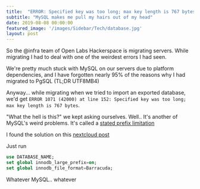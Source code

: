 ```yaml
---
title:  "ERROR: Specified key was too long; max key length is 767 bytes"
subtitle: "MySQL makes me pull my hairs out of my head"
date: 2019-08-08 00:00:00
featured_image: '/images/Sidebar/Tech/database.jpg'
layout: post
---
```


So the @infra team of Open Labs Hackerspace is migrating servers. While migrating I had to deal with one of the weirdest errors I had seen.

We're pretty much stuck with MySQL on our servers due to platform dependencies, and I have forgotten nearly 95% of the reasons why I had migrated to PgSQL (TL;DR UTF8MB4)

Anyway... while migrating when we tried to import an exported database, we'd get `ERROR 1071 (42000) at line 152: Specified key was too long; max key length is 767 bytes`.

 "What the hell is this?" we kept asking ourselves. Well.. It's another of MySQL's weird problems. It's called a [stated prefix limitation](https://dev.mysql.com/doc/refman/5.1/en/create-index.html)

 I found the solution on this [nextcloud post](https://help.nextcloud.com/t/solved-syntax-error-or-access-violation-1071-specified-key-was-too-long-max-key-length-is-767-bytes/34740?u=moonlies)

Just run
 ```sql
use DATABASE_NAME;
set global innodb_large_prefix=on;
set global innodb_file_format=Barracuda;
 ```

 Whatever MySQL.. whatever
